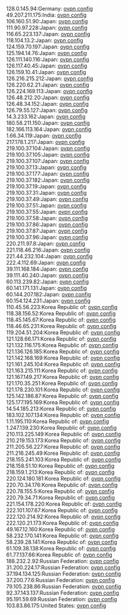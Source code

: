 128.0.145.94:Germany: [ovpn config](vpn/128_0_145_94.ovpn)  
49.207.211.175:India: [ovpn config](vpn/49_207_211_175.ovpn)  
106.160.51.90:Japan: [ovpn config](vpn/106_160_51_90.ovpn)  
111.90.97.228:Japan: [ovpn config](vpn/111_90_97_228.ovpn)  
116.65.223.137:Japan: [ovpn config](vpn/116_65_223_137.ovpn)  
118.104.13.2:Japan: [ovpn config](vpn/118_104_13_2.ovpn)  
124.159.70.197:Japan: [ovpn config](vpn/124_159_70_197.ovpn)  
125.194.14.76:Japan: [ovpn config](vpn/125_194_14_76.ovpn)  
126.111.140.116:Japan: [ovpn config](vpn/126_111_140_116.ovpn)  
126.117.40.45:Japan: [ovpn config](vpn/126_117_40_45.ovpn)  
126.159.10.41:Japan: [ovpn config](vpn/126_159_10_41.ovpn)  
126.216.215.212:Japan: [ovpn config](vpn/126_216_215_212.ovpn)  
126.220.62.21:Japan: [ovpn config](vpn/126_220_62_21.ovpn)  
126.224.169.113:Japan: [ovpn config](vpn/126_224_169_113.ovpn)  
126.48.212.20:Japan: [ovpn config](vpn/126_48_212_20.ovpn)  
126.48.34.152:Japan: [ovpn config](vpn/126_48_34_152.ovpn)  
126.79.55.127:Japan: [ovpn config](vpn/126_79_55_127.ovpn)  
14.3.233.162:Japan: [ovpn config](vpn/14_3_233_162.ovpn)  
180.58.211.150:Japan: [ovpn config](vpn/180_58_211_150.ovpn)  
182.166.113.164:Japan: [ovpn config](vpn/182_166_113_164.ovpn)  
1.66.34.119:Japan: [ovpn config](vpn/1_66_34_119.ovpn)  
217.178.1.217:Japan: [ovpn config](vpn/217_178_1_217.ovpn)  
219.100.37.104:Japan: [ovpn config](vpn/219_100_37_104.ovpn)  
219.100.37.105:Japan: [ovpn config](vpn/219_100_37_105.ovpn)  
219.100.37.107:Japan: [ovpn config](vpn/219_100_37_107.ovpn)  
219.100.37.13:Japan: [ovpn config](vpn/219_100_37_13.ovpn)  
219.100.37.177:Japan: [ovpn config](vpn/219_100_37_177.ovpn)  
219.100.37.182:Japan: [ovpn config](vpn/219_100_37_182.ovpn)  
219.100.37.19:Japan: [ovpn config](vpn/219_100_37_19.ovpn)  
219.100.37.31:Japan: [ovpn config](vpn/219_100_37_31.ovpn)  
219.100.37.49:Japan: [ovpn config](vpn/219_100_37_49.ovpn)  
219.100.37.51:Japan: [ovpn config](vpn/219_100_37_51.ovpn)  
219.100.37.55:Japan: [ovpn config](vpn/219_100_37_55.ovpn)  
219.100.37.58:Japan: [ovpn config](vpn/219_100_37_58.ovpn)  
219.100.37.86:Japan: [ovpn config](vpn/219_100_37_86.ovpn)  
219.100.37.87:Japan: [ovpn config](vpn/219_100_37_87.ovpn)  
219.100.37.96:Japan: [ovpn config](vpn/219_100_37_96.ovpn)  
220.211.97.8:Japan: [ovpn config](vpn/220_211_97_8.ovpn)  
221.118.46.216:Japan: [ovpn config](vpn/221_118_46_216.ovpn)  
221.44.232.104:Japan: [ovpn config](vpn/221_44_232_104.ovpn)  
222.4.112.69:Japan: [ovpn config](vpn/222_4_112_69.ovpn)  
39.111.168.184:Japan: [ovpn config](vpn/39_111_168_184.ovpn)  
39.111.40.240:Japan: [ovpn config](vpn/39_111_40_240.ovpn)  
60.113.239.82:Japan: [ovpn config](vpn/60_113_239_82.ovpn)  
60.141.171.131:Japan: [ovpn config](vpn/60_141_171_131.ovpn)  
60.144.207.182:Japan: [ovpn config](vpn/60_144_207_182.ovpn)  
60.154.124.231:Japan: [ovpn config](vpn/60_154_124_231.ovpn)  
110.45.56.223:Korea Republic of: [ovpn config](vpn/110_45_56_223.ovpn)  
118.38.156.52:Korea Republic of: [ovpn config](vpn/118_38_156_52.ovpn)  
118.45.145.67:Korea Republic of: [ovpn config](vpn/118_45_145_67.ovpn)  
118.46.65.231:Korea Republic of: [ovpn config](vpn/118_46_65_231.ovpn)  
119.204.51.204:Korea Republic of: [ovpn config](vpn/119_204_51_204.ovpn)  
121.128.66.171:Korea Republic of: [ovpn config](vpn/121_128_66_171.ovpn)  
121.132.116.175:Korea Republic of: [ovpn config](vpn/121_132_116_175.ovpn)  
121.136.126.185:Korea Republic of: [ovpn config](vpn/121_136_126_185.ovpn)  
121.142.168.169:Korea Republic of: [ovpn config](vpn/121_142_168_169.ovpn)  
121.161.245.104:Korea Republic of: [ovpn config](vpn/121_161_245_104.ovpn)  
121.163.215.111:Korea Republic of: [ovpn config](vpn/121_163_215_111.ovpn)  
121.167.149.217:Korea Republic of: [ovpn config](vpn/121_167_149_217.ovpn)  
121.170.35.251:Korea Republic of: [ovpn config](vpn/121_170_35_251.ovpn)  
121.178.230.101:Korea Republic of: [ovpn config](vpn/121_178_230_101.ovpn)  
125.142.186.87:Korea Republic of: [ovpn config](vpn/125_142_186_87.ovpn)  
125.177.195.169:Korea Republic of: [ovpn config](vpn/125_177_195_169.ovpn)  
14.54.185.213:Korea Republic of: [ovpn config](vpn/14_54_185_213.ovpn)  
183.102.107.134:Korea Republic of: [ovpn config](vpn/183_102_107_134.ovpn)  
1.11.195.110:Korea Republic of: [ovpn config](vpn/1_11_195_110.ovpn)  
1.247.139.230:Korea Republic of: [ovpn config](vpn/1_247_139_230.ovpn)  
210.113.225.149:Korea Republic of: [ovpn config](vpn/210_113_225_149.ovpn)  
210.219.153.173:Korea Republic of: [ovpn config](vpn/210_219_153_173.ovpn)  
211.205.56.227:Korea Republic of: [ovpn config](vpn/211_205_56_227.ovpn)  
211.216.245.49:Korea Republic of: [ovpn config](vpn/211_216_245_49.ovpn)  
218.155.241.103:Korea Republic of: [ovpn config](vpn/218_155_241_103.ovpn)  
218.158.51.10:Korea Republic of: [ovpn config](vpn/218_158_51_10.ovpn)  
218.159.1.213:Korea Republic of: [ovpn config](vpn/218_159_1_213.ovpn)  
220.124.180.181:Korea Republic of: [ovpn config](vpn/220_124_180_181.ovpn)  
220.70.34.176:Korea Republic of: [ovpn config](vpn/220_70_34_176.ovpn)  
220.78.155.5:Korea Republic of: [ovpn config](vpn/220_78_155_5.ovpn)  
220.79.34.71:Korea Republic of: [ovpn config](vpn/220_79_34_71.ovpn)  
221.154.178.220:Korea Republic of: [ovpn config](vpn/221_154_178_220.ovpn)  
222.101.107.67:Korea Republic of: [ovpn config](vpn/222_101_107_67.ovpn)  
222.120.214.92:Korea Republic of: [ovpn config](vpn/222_120_214_92.ovpn)  
222.120.21.173:Korea Republic of: [ovpn config](vpn/222_120_21_173.ovpn)  
49.167.12.160:Korea Republic of: [ovpn config](vpn/49_167_12_160.ovpn)  
58.232.170.141:Korea Republic of: [ovpn config](vpn/58_232_170_141.ovpn)  
58.239.28.141:Korea Republic of: [ovpn config](vpn/58_239_28_141.ovpn)  
61.109.38.138:Korea Republic of: [ovpn config](vpn/61_109_38_138.ovpn)  
61.77.137.66:Korea Republic of: [ovpn config](vpn/61_77_137_66.ovpn)  
188.232.2.92:Russian Federation: [ovpn config](vpn/188_232_2_92.ovpn)  
31.200.224.17:Russian Federation: [ovpn config](vpn/31_200_224_17.ovpn)  
37.194.134.125:Russian Federation: [ovpn config](vpn/37_194_134_125.ovpn)  
37.200.77.6:Russian Federation: [ovpn config](vpn/37_200_77_6.ovpn)  
79.105.238.86:Russian Federation: [ovpn config](vpn/79_105_238_86.ovpn)  
92.37.143.137:Russian Federation: [ovpn config](vpn/92_37_143_137.ovpn)  
95.191.59.69:Russian Federation: [ovpn config](vpn/95_191_59_69.ovpn)  
103.83.86.175:United States: [ovpn config](vpn/103_83_86_175.ovpn)  
